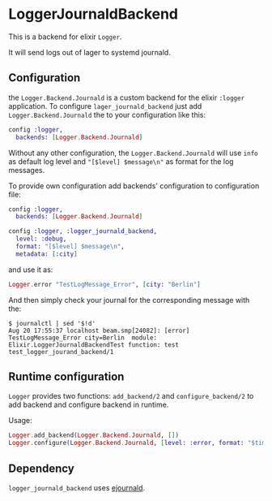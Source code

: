 # LoggerJournaldBackend

This is a backend for elixir `Logger`.

It will send logs out of lager to systemd journald.

## Configuration

the `Logger.Backend.Journald` is a custom backend for the elixir `:logger` application. To configure
`lager_journald_backend` just add `Logger.Backend.Journald` the to your configuration like this:

```elixir
config :logger,
  backends: [Logger.Backend.Journald]
```

Without any other configuration, the `Logger.Backend.Journald` will use `info` as default log level
and `"[$level] $message\n"` as format for the log messages.

To provide own configuration add backends' configuration to configuration file:

```elixir
config :logger,
  backends: [Logger.Backend.Journald]

config :logger, :logger_journald_backend,
  level: :debug,
  format: "[$level] $message\n",
  metadata: [:city]
```

and use it as:

```elixir
Logger.error "TestLogMessage_Error", [city: "Berlin"]
```

And then simply check your journal for the corresponding message with the:

```
$ journalctl | sed '$!d'
Aug 20 17:55:37 localhost beam.smp[24082]: [error] TestLogMessage_Error city=Berlin  module: Elixir.LoggerJournaldBackendTest function: test test_logger_jourand_backend/1
```

## Runtime configuration

`Logger` provides two functions: `add_backend/2` and `configure_backend/2` to add backend and configure backend in runtime.

Usage:

```elixir
Logger.add_backend(Logger.Backend.Journald, [])
Logger.configure(Logger.Backend.Journald, [level: :error, format: "$time $message"])
```

## Dependency

`logger_journald_backend` uses [ejournald](https://github.com/systemd/ejournald).
